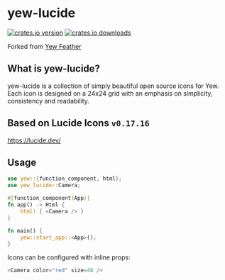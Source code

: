 # yew-lucide

[![crates.io version](https://img.shields.io/crates/v/yew-lucide.svg?style=flat-square)](https://crates.io/crates/yew-lucide)
[![crates.io downloads](https://img.shields.io/crates/d/yew-lucide.svg?style=flat-square)](https://crates.io/crates/yew-lucide)

Forked from [Yew Feather](https://github.com/pedrodesu/yew-feather)

## What is yew-lucide?

yew-lucide is a collection of simply beautiful open source icons for Yew. Each icon is designed on a 24x24 grid with an emphasis on simplicity, consistency and readability.

## Based on Lucide Icons `v0.17.16`

https://lucide.dev/

## Usage

```rust
use yew::{function_component, html};
use yew_lucide::Camera;

#[function_component(App)]
fn app() -> Html {
    html! { <Camera /> }
}

fn main() {
    yew::start_app::<App>();
}
```

Icons can be configured with inline props:

```rust
<Camera color="red" size=48 />
```
